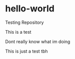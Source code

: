 # hello-world
Testing Repository


This is a test

Dont really know what im doing

This is just a test tbh
